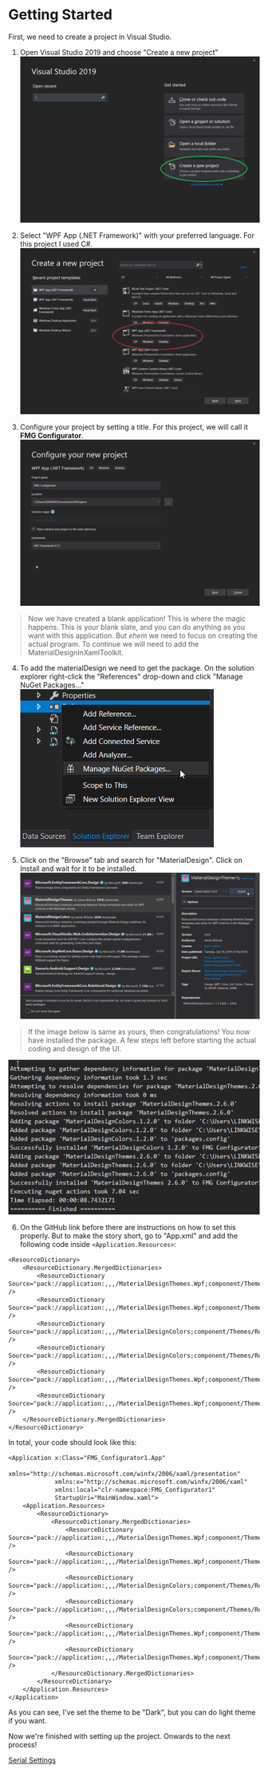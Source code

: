 # Getting Started

First, we need to create  a project in Visual Studio.

1. Open Visual Studio 2019 and choose "Create a new project"
![vs](img/vsstart.png "VS start")

2. Select "WPF App (.NET Framework)" with your preferred language. For this project I used C#.
![v](img/vscreate.png "VS create project")

3. Configure your project by setting a title. For this project, we will call it **FMG Configurator**.
![v](img/vsconfig.png "VS Config Project")

> Now we have created a blank application! This is where the magic happens. This is your blank slate, and you can do anything as you want with this application. But *ehem* we need to focus on creating the actual program. To continue we will need to add the MaterialDesignInXamlToolkit.

4. To add the materialDesign we need to get the package. On the solution explorer right-click the "References" drop-down and click "Manage NuGet Packages..."
![](img/references.png "References")

5. Click on the "Browse" tab and search for "MaterialDesign". Click on Install and wait for it to be installed.
![](img/matdesign1.png "Material Design Themes")

>If the image below is same as yours, then congratulations! You now have installed the package. A few steps left before starting the actual coding and design of the UI.

![](img/result.png "Install Success")

6. On the GitHub link before there are instructions on how to set this properly. But to make the story short, go to "App.xml" and add the following code inside `<Application.Resources>`:
```
<ResourceDictionary>
    <ResourceDictionary.MergedDictionaries>
        <ResourceDictionary Source="pack://application:,,,/MaterialDesignThemes.Wpf;component/Themes/MaterialDesignTheme.Defaults.xaml" />
        <ResourceDictionary Source="pack://application:,,,/MaterialDesignThemes.Wpf;component/Themes/MaterialDesignTheme.Dark.xaml" />
        <ResourceDictionary Source="pack://application:,,,/MaterialDesignColors;component/Themes/Recommended/Primary/MaterialDesignColor.Blue.xaml" />
        <ResourceDictionary Source="pack://application:,,,/MaterialDesignColors;component/Themes/Recommended/Accent/MaterialDesignColor.Purple.xaml" />
        <ResourceDictionary Source="pack://application:,,,/MaterialDesignThemes.Wpf;component/Themes/MaterialDesignTheme.Flipper.xaml" />
        <ResourceDictionary Source="pack://application:,,,/MaterialDesignThemes.Wpf;component/Themes/MaterialDesignTheme.DataGrid.xaml" />
    </ResourceDictionary.MergedDictionaries>
</ResourceDictionary>
```
In total, your code should look like this:
```
<Application x:Class="FMG_Configurator1.App"
             xmlns="http://schemas.microsoft.com/winfx/2006/xaml/presentation"
             xmlns:x="http://schemas.microsoft.com/winfx/2006/xaml"
             xmlns:local="clr-namespace:FMG_Configurator1"
             StartupUri="MainWindow.xaml">
    <Application.Resources>
        <ResourceDictionary>
            <ResourceDictionary.MergedDictionaries>
                <ResourceDictionary Source="pack://application:,,,/MaterialDesignThemes.Wpf;component/Themes/MaterialDesignTheme.Defaults.xaml" />
                <ResourceDictionary Source="pack://application:,,,/MaterialDesignThemes.Wpf;component/Themes/MaterialDesignTheme.Dark.xaml" />
                <ResourceDictionary Source="pack://application:,,,/MaterialDesignColors;component/Themes/Recommended/Primary/MaterialDesignColor.Blue.xaml" />
                <ResourceDictionary Source="pack://application:,,,/MaterialDesignColors;component/Themes/Recommended/Accent/MaterialDesignColor.Purple.xaml" />
                <ResourceDictionary Source="pack://application:,,,/MaterialDesignThemes.Wpf;component/Themes/MaterialDesignTheme.Flipper.xaml" />
                <ResourceDictionary Source="pack://application:,,,/MaterialDesignThemes.Wpf;component/Themes/MaterialDesignTheme.DataGrid.xaml" />
            </ResourceDictionary.MergedDictionaries>
        </ResourceDictionary>
    </Application.Resources>
</Application>
```
As you can see, I've set the theme to be "Dark", but you can do light theme if you want.

Now we're finished with setting up the project. Onwards to the next process!

[Serial Settings](SerialSettings.md)

